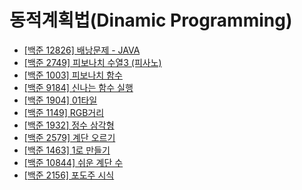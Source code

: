 # 동적계획법(Dinamic Programming)

- [[백준 12826] 배낭문제 - JAVA](./12826_knapsack)
- [[백준 2749] 피보나치 수열3 (피사노)](./2749_fibo3)
- [[백준 1003] 피보나치 함수](./1003_fibo_function)
- [[백준 9184] 신나는 함수 실행](./9184_fun_function_excution)
- [[백준 1904] 01타일](./1904_01tile)
- [[백준 1149] RGB거리](./1149_RGB_street)
- [[백준 1932] 정수 삼각형](./1932_integer_triangle)
- [[백준 2579] 계단 오르기](./2579_going_upstairs)
- [[백준 1463] 1로 만들기](./1463_make_it_one)
- [[백준 10844] 쉬운 계단 수](./10844_easy_stair_number)
- [[백준 2156] 포도주 시식](./2156_wine_taste)
